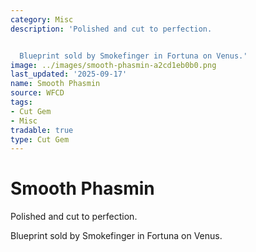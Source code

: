 ```yaml
---
category: Misc
description: 'Polished and cut to perfection.


  Blueprint sold by Smokefinger in Fortuna on Venus.'
image: ../images/smooth-phasmin-a2cd1eb0b0.png
last_updated: '2025-09-17'
name: Smooth Phasmin
source: WFCD
tags:
- Cut Gem
- Misc
tradable: true
type: Cut Gem
---
```


# Smooth Phasmin

Polished and cut to perfection.

Blueprint sold by Smokefinger in Fortuna on Venus.

